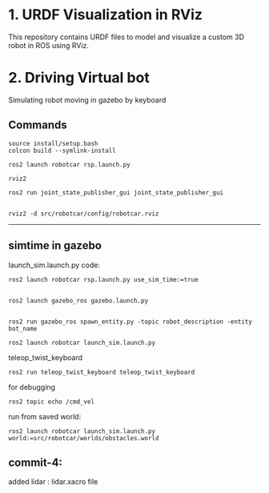 # 1. URDF Visualization in RViz

This repository contains URDF files to model and visualize a custom 3D robot in ROS using RViz.

# 2. Driving Virtual bot

Simulating robot moving in gazebo by keyboard


## Commands
```
source install/setup.bash
colcon build --symlink-install

ros2 launch robotcar rsp.launch.py
```

```
rviz2

ros2 run joint_state_publisher_gui joint_state_publisher_gui


rviz2 -d src/robotcar/config/robotcar.rviz
```
---

## simtime in gazebo
launch_sim.launch.py code:
```
ros2 launch robotcar rsp.launch.py use_sim_time:=true


ros2 launch gazebo_ros gazebo.launch.py


ros2 run gazebo_ros spawn_entity.py -topic robot_description -entity bot_name

```
```
ros2 launch robotcar launch_sim.launch.py

```
teleop_twist_keyboard
```
ros2 run teleop_twist_keyboard teleop_twist_keyboard
```
for debugging
```
ros2 topic echo /cmd_vel   
```
run from saved world:
```
ros2 launch robotcar launch_sim.launch.py world:=src/robotcar/worlds/obstacles.world

```
## commit-4:

added lidar : lidar.xacro file

<!-- ## 📁 Project Structure -->

